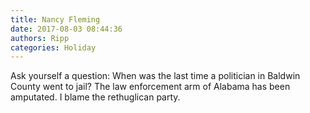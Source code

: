 ```yaml
---
title: Nancy Fleming
date: 2017-08-03 08:44:36
authors: Ripp
categories: Holiday
---
```


 Ask yourself a question: When was the last time a politician in Baldwin County went to jail?
The law enforcement arm of Alabama has been amputated.
I blame the rethuglican party.
